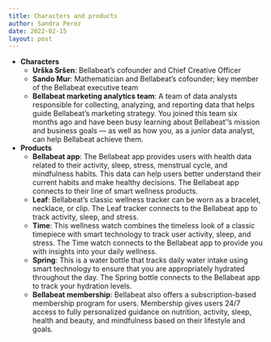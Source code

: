 ```yaml
---
title: Characters and products
author: Sandra Perez
date: 2022-02-15
layout: post
---
```


* **Characters**
  * **Urška Sršen**: Bellabeat’s cofounder and Chief Creative Officer
  * **Sando Mur**: Mathematician and Bellabeat’s cofounder; key member of the Bellabeat executive team
  * **Bellabeat marketing analytics team**: A team of data analysts responsible for collecting, analyzing, and reporting data that helps guide Bellabeat’s marketing strategy. You joined this team six months ago and have been busy learning about Bellabeat’’s mission and business goals — as well as how you, as a junior data analyst, can help Bellabeat achieve them.
* **Products**
  * **Bellabeat app**: The Bellabeat app provides users with health data related to their activity, sleep, stress, menstrual cycle, and mindfulness habits. This data can help users better understand their current habits and make healthy decisions. The Bellabeat app connects to their line of smart wellness products.
  * **Leaf**: Bellabeat’s classic wellness tracker can be worn as a bracelet, necklace, or clip. The Leaf tracker connects to the Bellabeat app to track activity, sleep, and stress.
  * **Time**: This wellness watch combines the timeless look of a classic timepiece with smart technology to track user activity, sleep, and stress. The Time watch connects to the Bellabeat app to provide you with insights into your daily wellness.
  * **Spring**: This is a water bottle that tracks daily water intake using smart technology to ensure that you are appropriately hydrated throughout the day. The Spring bottle connects to the Bellabeat app to track your hydration levels.
  * **Bellabeat membership**: Bellabeat also offers a subscription-based membership program for users. Membership gives users 24/7 access to fully personalized guidance on nutrition, activity, sleep, health and  beauty, and mindfulness based on their lifestyle and goals.
